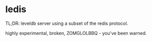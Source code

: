 # ledis

TL;DR: leveldb server using a subset of the redis protocol.

highly experimental, broken, ZOMGLOLBBQ - you've been warned.